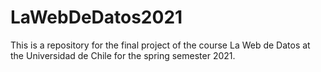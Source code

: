 # LaWebDeDatos2021
This is a repository for the final project of the course La Web de Datos at the Universidad de Chile for the spring semester 2021.
